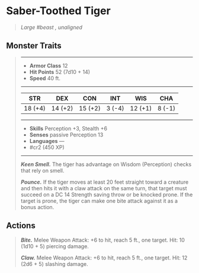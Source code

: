 # Saber-Toothed Tiger
>*Large #beast , unaligned*
## Monster Traits
>___
>- **Armor Class** 12
>- **Hit Points** 52 (7d10 + 14)
>- **Speed** 40 ft.
>___
>|STR|DEX|CON|INT|WIS|CHA|
>|:---:|:---:|:---:|:---:|:---:|:---:|
>|18 (+4)|14 (+2)|15 (+2)|3 (-4)|12 (+1)|8 (-1)|
>___
>- **Skills** Perception +3, Stealth +6
>- **Senses** passive Perception 13
>- **Languages** —
>- #cr2 (450 XP)
>___
>***Keen Smell.*** The tiger has advantage on Wisdom (Perception) checks that rely on smell.  
>
>***Pounce.*** If the tiger moves at least 20 feet straight toward a creature and then hits it with a claw attack on the same turn, that target must succeed on a DC 14 Strength saving throw or be knocked prone. If the target is prone, the tiger can make one bite attack against it as a bonus action.  
>
## Actions
>***Bite.*** Melee Weapon Attack: +6 to hit, reach 5 ft., one target. Hit: 10 (1d10 + 5) piercing damage.  
>
>***Claw.*** Melee Weapon Attack: +6 to hit, reach 5 ft., one target. Hit: 12 (2d6 + 5) slashing damage.
